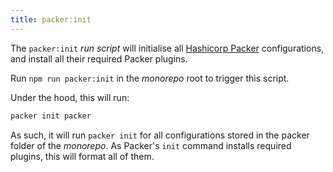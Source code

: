 ```yaml
--- 
title: packer:init
---
```


The `packer:init` _run script_ will initialise all 
[Hashicorp Packer](https://packer.io/) configurations, and install
all their required Packer plugins.

Run `npm run packer:init` in the _monorepo_ root to trigger this script.

Under the hood, this will run:

```sh title="Terminal"
packer init packer
```

As such, it will run `packer init` for all configurations stored in 
the <RepoFile>packer</RepoFile> folder of the _monorepo_.
As Packer's `init` command installs required plugins, this will
format all of them.

